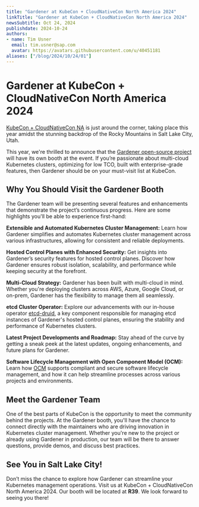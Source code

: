 ```yaml
---
title: "Gardener at KubeCon + CloudNativeCon North America 2024"
linkTitle: "Gardener at KubeCon + CloudNativeCon North America 2024"
newsSubtitle: Oct 24, 2024
publishdate: 2024-10-24
authors:
- name: Tim Usner
  email: tim.usner@sap.com
  avatar: https://avatars.githubusercontent.com/u/40451181
aliases: ["/blog/2024/10/24/01"]
---
```


# Gardener at KubeCon + CloudNativeCon North America 2024

[KubeCon + CloudNativeCon NA](https://events.linuxfoundation.org/kubecon-cloudnativecon-north-america/) is just around the corner, taking place this year amidst the stunning backdrop of the Rocky Mountains in Salt Lake City, Utah.

This year, we're thrilled to announce that the [Gardener open-source project](https://gardener.cloud/) will have its own booth at the event.
If you’re passionate about multi-cloud Kubernetes clusters, optimizing for low TCO, built with enterprise-grade features, then Gardener should be on your must-visit list at KubeCon.

## Why You Should Visit the Gardener Booth

The Gardener team will be presenting several features and enhancements that demonstrate the project’s continuous progress. Here are some highlights you'll be able to experience first-hand:

**Extensible and Automated Kubernetes Cluster Management:** Learn how Gardener simplifies and automates Kubernetes cluster management across various infrastructures, allowing for consistent and reliable deployments.

**Hosted Control Planes with Enhanced Security:** Get insights into Gardener’s security features for hosted control planes. Discover how Gardener ensures robust isolation, scalability, and performance while keeping security at the forefront.

**Multi-Cloud Strategy:** Gardener has been built with multi-cloud in mind. Whether you're deploying clusters across AWS, Azure, Google Cloud, or on-prem, Gardener has the flexibility to manage them all seamlessly.

**etcd Cluster Operator:** Explore our advancements with our in-house operator [etcd-druid](https://github.com/gardener/etcd-druid), a key component responsible for managing etcd instances of Gardener's hosted control planes, ensuring the stability and performance of Kubernetes clusters.

**Latest Project Developments and Roadmap:** Stay ahead of the curve by getting a sneak peek at the latest updates, ongoing enhancements, and future plans for Gardener.

**Software Lifecycle Management with Open Component Model (OCM):** Learn how [OCM](https://ocm.software/) supports compliant and secure software lifecycle management, and how it can help streamline processes across various projects and environments.

## Meet the Gardener Team

One of the best parts of KubeCon is the opportunity to meet the community behind the projects. At the Gardener booth, you'll have the chance to connect directly with the maintainers who are driving innovation in Kubernetes cluster management. Whether you're new to the project or already using Gardener in production, our team will be there to answer questions, provide demos, and discuss best practices.

## See You in Salt Lake City!

Don’t miss the chance to explore how Gardener can streamline your Kubernetes management operations. Visit us at KubeCon + CloudNativeCon North America 2024. Our booth will be located at __R39__. We look forward to seeing you there!
